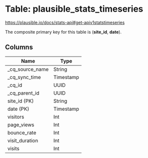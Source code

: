 # Table: plausible_stats_timeseries

https://plausible.io/docs/stats-api#get-apiv1statstimeseries

The composite primary key for this table is (**site_id**, **date**).

## Columns

| Name          | Type          |
| ------------- | ------------- |
|_cq_source_name|String|
|_cq_sync_time|Timestamp|
|_cq_id|UUID|
|_cq_parent_id|UUID|
|site_id (PK)|String|
|date (PK)|Timestamp|
|visitors|Int|
|page_views|Int|
|bounce_rate|Int|
|visit_duration|Int|
|visits|Int|